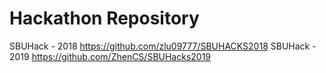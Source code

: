 # Hackathon Repository
SBUHack - 2018
https://github.com/zlu09777/SBUHACKS2018
SBUHack - 2019
https://github.com/ZhenCS/SBUHacks2019
